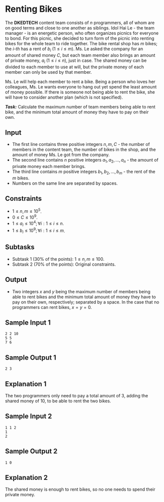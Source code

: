 # Renting Bikes

The **DKEDTECH** content team consists of $n$ programmers, all of whom are on good terms and close to one another as siblings. Idol Hai Le - the team manager - is an energetic person, who often organizes picnics for everyone to bond. For this picnic, she decided to turn form of the picnic into renting bikes for the whole team to ride together. The bike rental shop has $m$ bikes; the $i$-$th$ has a rent of $b_i \ (1 \le i \le m)$. Ms. Le asked the company for an amount of shared money $C,$ but each team member also brings an amount of private money, $a_i \ (1 \le i \le n)$, just in case. The shared money can be divided to each member to use at will, but the private money of each member can only be used by that member.

Ms. Le will help each member to rent a bike. Being a person who loves her colleagues, Ms. Le wants everyone to hang out yet spend the least amount of money possible. If there is someone not being able to rent the bike, she will have to consider another plan (which is not specified).

***Task:*** Calculate the maximum number of team members being able to rent bike, and the minimum total amount of money they have to pay on their own.

## Input

- The first line contains three positive integers $n, m, C$ - the number of members in the content team, the number of bikes in the shop, and the amount of money Ms. Le got from the company.
- The second line contains $n$ positive integers $a_1, a_2,..., a_n$ - the amount of private money each member brings.
- The third line contains $m$ positive integers $b_1, b_2,..., b_m$ - the rent of the $m$ bikes.
- Numbers on the same line are separated by spaces.

## Constraints

- $1 \le n, m \le 10^5$.
- $0 \le C \le 10^9$.
- $1 \le a_i \le 10^4; \forall i: 1 \le i \le n$.
- $1 \le b_i \le 10^9; \forall i: 1 \le i \le m$.

## Subtasks

- Subtask $1$ ($30\%$ of the points): $1 \le n, m \le 100$.
- Subtask $2$ ($70\%$ of the points): Original constraints.

## Output

- Two integers $x$ and $y$ being the maximum number of members being able to rent bikes and the minimum total amount of money they have to pay on their own, respectively; separated by a space. In the case that no programmers can rent bikes, $x = y = 0$.

## Sample Input 1

```
2 2 10
5 5
7 6
```

## Sample Output 1

```
2 3
```

## Explanation 1

The two programmers only need to pay a total amount of $3,$ adding the shared money of $10,$ to be able to rent the two bikes.

## Sample Input 2

```
1 1 2
1
2
```

## Sample Output 2

```
1 0
```

## Explanation 2

The shared money is enough to rent bikes, so no one needs to spend their private money.